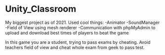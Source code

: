 # Unity_Classroom
My biggest project as of 2021.
Used cool things:
-Animator
-SoundManager
-Field of View using mesh renderer
-Communication with phpMyAdmin to upload and download best times of players to beat the game

In this game you are a student, trying to pass exams by cheating. Avoid teachers field of view and cheat whole exam from geek to pass test.
